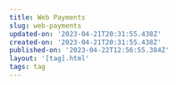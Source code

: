 ```yaml
---
title: Web Payments
slug: web-payments
updated-on: '2023-04-21T20:31:55.438Z'
created-on: '2023-04-21T20:31:55.438Z'
published-on: '2023-04-22T12:56:55.384Z'
layout: '[tag].html'
tags: tag
---
```



